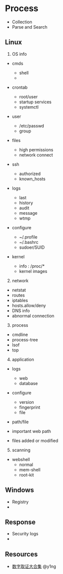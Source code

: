 # Process
- Collection
- Parse and Search


## Linux 
1. OS info
- cmds
  - shell
  - 
- crontab
  - root/user
  - startup services
  - systemctl
  
- user
  - /etc/passwd
  - group

- files
  - high permissions
  - network connect
  
- ssh
  - authorized
  - known_hosts
  
- logs
  - last
  - history
  - audit
  - message
  - wtmp
  
- configure
  - ~/.profile
  - ~/.bashrc
  - sudoer/SUID 
  
- kernel
  - info : /proc/*
  - kernel images
  
  
2. network
- netstat
- routes
- iptables
- hosts.allow/deny
- DNS info
- abnormal connection

3. process
  - cmdline
  - process-tree  
  - lsof
  - top

4. application
- logs
  - web
  - database
  
- configure
  - version
  - fingerprint
  - file
  
- path/file
 - important web path
 - files added or modified
 
5. scanning
- webshell
  - normal
  - mem-shell
  - root-kit


## Windows
- Registry
- 

## Response
- Security logs
- 


## Resources
- [数字取证大合集](https://blue.y1ng.org/0xA_digital_forensics/#awesome-forensics)  @y1ng

